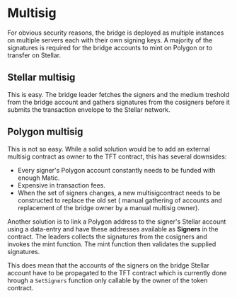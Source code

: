 # Multisig

For obvious security reasons, the bridge is deployed as multiple instances on multiple servers each with their own signing keys. A majority of the signatures is required for the bridge accounts to mint on Polygon or to transfer on Stellar.

## Stellar multisig

This is easy. The bridge leader fetches the signers and the medium treshold from the bridge account and gathers signatures from the cosigners before it submits the transaction envelope to the Stellar network.

## Polygon multisig

This is not so easy. While a solid solution would be to add an external multisig contract as owner to the TFT contract, this has several downsides:

- Every signer's Polygon account constantly needs to be funded with enough Matic.
- Expensive in transaction fees.
- When the set of signers changes, a new multisigcontract needs to be constructed to replace the old set ( manual gathering of accounts and replacement of the bridge owner by a manual multisig owner).

Another solution is to link a Polygon address to the signer's Stellar account using a data-entry and have these addresses available as **Signers** in the contract.
The leaders collects the signatures from the cosigners and invokes the mint function. The mint function then validates the supplied signatures.

This does mean that the accounts of the signers on the bridge Stellar account have to be propagated to the TFT contract which is currently done hrough a `SetSigners` function only callable by the owner of the token contract.
